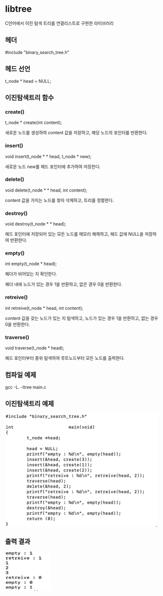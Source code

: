 # libtree

C언어에서 이진 탐색 트리를 연결리스트로 구현한 라이브러리

## 헤더

  #include "binary_search_tree.h"
  
## 헤드 선언

  t_node  * head = NULL;
  
## 이진탐색트리 함수

### create()

  t_node   * create(int  content);
  
  새로운 노드를 생성하여 content 값을 저장하고, 해당 노드의 포인터를 반환한다.

### insert()

  void    insert(t_node  * * head, t_node  * new);
  
  새로운 노드 new를 헤드 포인터에 추가하여 저장한다.

### delete()

  void    delete(t_node   * * head, int content);
  
  content 값을 가지는 노드를 찾아 삭제하고, 트리를 정렬한다.

### destroy()

  void    destroy(t_node   * * head);
  
  헤드 포인터에 저장되어 있는 모든 노드를 메모리 해제하고, 헤드 값에 NULL을 저장하여 반환한다.

### empty()

  int     empty(t_node  * head);
  
  헤더가 비어있는 지 확인한다.
  
  헤더 내에 노드가 있는 경우 1을 반환하고, 없은 경우 0을 반환한다.

### retreive()

  int     retreive(t_node  * head, int content);
  
  content 값을 갖는 노드가 있는 지 탐색하고, 노드가 있는 경우 1을 반환하고, 없는 경우 0을 반환한다.

### traverse()

  void    traverse(t_node  * head);
  
  헤드 포인터부터 중위 탐색하여 루트노드부터 모든 노드를 출력한다.

## 컴파일 예제

  gcc -L. -ltree main.c

## 이진탐색트리 예제

<img src="./tree_example.png"  width="500" height="370">

## 출력 결과

<img src="./tree_result.png"  width="150" height="130">
